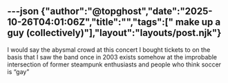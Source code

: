 ---json
{"author":"@topghost","date":"2025-10-26T04:01:06Z","title":"","tags":[" make up a guy (collectively)"],"layout":"layouts/post.njk"}
---
I would say the abysmal crowd at this concert I bought tickets to on the basis that I saw the band once in 2003 exists somehow at the improbable intersection of former steampunk enthusiasts and people who think soccer is &#x201C;gay&#x201D;
